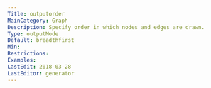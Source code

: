 ```yaml
---
Title: outputorder
MainCategory: Graph
Description: Specify order in which nodes and edges are drawn.
Type: outputMode
Default: breadthfirst
Min: 
Restrictions: 
Examples: 
LastEdit: 2018-03-28
LastEditor: generator
---
```



